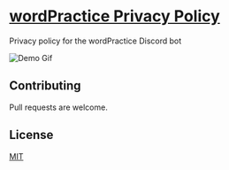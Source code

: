 # [wordPractice Privacy Policy](https://principle105.github.io/wordpractice-privacy-policy/)

Privacy policy for the wordPractice Discord bot

![Demo Gif](https://i.imgur.com/iiDq25k.gif)

## Contributing

Pull requests are welcome.

## License

[MIT](https://choosealicense.com/licenses/mit/)
